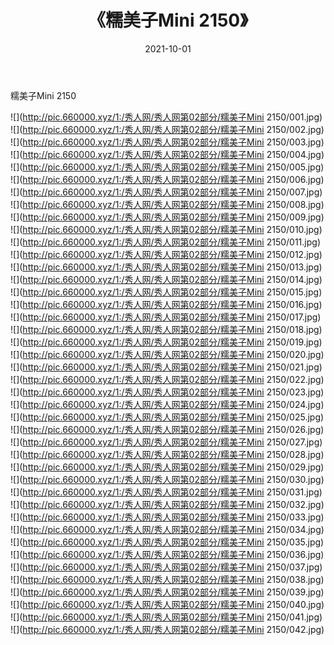 ﻿---
layout: post
title:  《糯美子Mini 2150》
date:   2021-10-01
img: http://pic.660000.xyz/1:/秀人网/秀人网第02部分/糯美子Mini 2150/000.jpg
categories: [美女, 清纯, 唯美]
---

糯美子Mini 2150

  ![](http://pic.660000.xyz/1:/秀人网/秀人网第02部分/糯美子Mini 2150/001.jpg) <br> ![](http://pic.660000.xyz/1:/秀人网/秀人网第02部分/糯美子Mini 2150/002.jpg) <br> ![](http://pic.660000.xyz/1:/秀人网/秀人网第02部分/糯美子Mini 2150/003.jpg) <br> ![](http://pic.660000.xyz/1:/秀人网/秀人网第02部分/糯美子Mini 2150/004.jpg) <br> ![](http://pic.660000.xyz/1:/秀人网/秀人网第02部分/糯美子Mini 2150/005.jpg) <br> ![](http://pic.660000.xyz/1:/秀人网/秀人网第02部分/糯美子Mini 2150/006.jpg) <br> ![](http://pic.660000.xyz/1:/秀人网/秀人网第02部分/糯美子Mini 2150/007.jpg) <br> ![](http://pic.660000.xyz/1:/秀人网/秀人网第02部分/糯美子Mini 2150/008.jpg) <br> ![](http://pic.660000.xyz/1:/秀人网/秀人网第02部分/糯美子Mini 2150/009.jpg) <br> ![](http://pic.660000.xyz/1:/秀人网/秀人网第02部分/糯美子Mini 2150/010.jpg) <br> ![](http://pic.660000.xyz/1:/秀人网/秀人网第02部分/糯美子Mini 2150/011.jpg) <br> ![](http://pic.660000.xyz/1:/秀人网/秀人网第02部分/糯美子Mini 2150/012.jpg) <br> ![](http://pic.660000.xyz/1:/秀人网/秀人网第02部分/糯美子Mini 2150/013.jpg) <br> ![](http://pic.660000.xyz/1:/秀人网/秀人网第02部分/糯美子Mini 2150/014.jpg) <br> ![](http://pic.660000.xyz/1:/秀人网/秀人网第02部分/糯美子Mini 2150/015.jpg) <br> ![](http://pic.660000.xyz/1:/秀人网/秀人网第02部分/糯美子Mini 2150/016.jpg) <br> ![](http://pic.660000.xyz/1:/秀人网/秀人网第02部分/糯美子Mini 2150/017.jpg) <br> ![](http://pic.660000.xyz/1:/秀人网/秀人网第02部分/糯美子Mini 2150/018.jpg) <br> ![](http://pic.660000.xyz/1:/秀人网/秀人网第02部分/糯美子Mini 2150/019.jpg) <br> ![](http://pic.660000.xyz/1:/秀人网/秀人网第02部分/糯美子Mini 2150/020.jpg) <br> ![](http://pic.660000.xyz/1:/秀人网/秀人网第02部分/糯美子Mini 2150/021.jpg) <br> ![](http://pic.660000.xyz/1:/秀人网/秀人网第02部分/糯美子Mini 2150/022.jpg) <br> ![](http://pic.660000.xyz/1:/秀人网/秀人网第02部分/糯美子Mini 2150/023.jpg) <br> ![](http://pic.660000.xyz/1:/秀人网/秀人网第02部分/糯美子Mini 2150/024.jpg) <br> ![](http://pic.660000.xyz/1:/秀人网/秀人网第02部分/糯美子Mini 2150/025.jpg) <br> ![](http://pic.660000.xyz/1:/秀人网/秀人网第02部分/糯美子Mini 2150/026.jpg) <br> ![](http://pic.660000.xyz/1:/秀人网/秀人网第02部分/糯美子Mini 2150/027.jpg) <br> ![](http://pic.660000.xyz/1:/秀人网/秀人网第02部分/糯美子Mini 2150/028.jpg) <br> ![](http://pic.660000.xyz/1:/秀人网/秀人网第02部分/糯美子Mini 2150/029.jpg) <br> ![](http://pic.660000.xyz/1:/秀人网/秀人网第02部分/糯美子Mini 2150/030.jpg) <br> ![](http://pic.660000.xyz/1:/秀人网/秀人网第02部分/糯美子Mini 2150/031.jpg) <br> ![](http://pic.660000.xyz/1:/秀人网/秀人网第02部分/糯美子Mini 2150/032.jpg) <br> ![](http://pic.660000.xyz/1:/秀人网/秀人网第02部分/糯美子Mini 2150/033.jpg) <br> ![](http://pic.660000.xyz/1:/秀人网/秀人网第02部分/糯美子Mini 2150/034.jpg) <br> ![](http://pic.660000.xyz/1:/秀人网/秀人网第02部分/糯美子Mini 2150/035.jpg) <br> ![](http://pic.660000.xyz/1:/秀人网/秀人网第02部分/糯美子Mini 2150/036.jpg) <br> ![](http://pic.660000.xyz/1:/秀人网/秀人网第02部分/糯美子Mini 2150/037.jpg) <br> ![](http://pic.660000.xyz/1:/秀人网/秀人网第02部分/糯美子Mini 2150/038.jpg) <br> ![](http://pic.660000.xyz/1:/秀人网/秀人网第02部分/糯美子Mini 2150/039.jpg) <br> ![](http://pic.660000.xyz/1:/秀人网/秀人网第02部分/糯美子Mini 2150/040.jpg) <br> ![](http://pic.660000.xyz/1:/秀人网/秀人网第02部分/糯美子Mini 2150/041.jpg) <br> ![](http://pic.660000.xyz/1:/秀人网/秀人网第02部分/糯美子Mini 2150/042.jpg) <br>